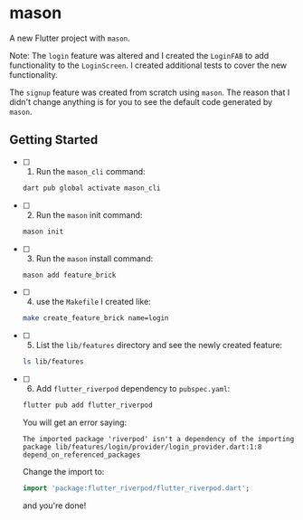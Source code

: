 # mason

A new Flutter project with `mason`.

Note:
The `login` feature was altered and I created the `LoginFAB` to add functionality to the `LoginScreen`.
I created additional tests to cover the new functionality.

The `signup` feature was created from scratch using `mason`. The reason that I didn't change anything is for you to see the default code generated by `mason`.

## Getting Started

- [ ] 1. Run the `mason_cli` command:

    ```bash
    dart pub global activate mason_cli
    ```

- [ ] 2. Run the `mason` init command:

    ```bash
    mason init
    ```

- [ ] 3. Run the `mason` install command:

    ```bash
    mason add feature_brick
    ```

- [ ] 4. use the `Makefile` I created like:

    ```bash
    make create_feature_brick name=login
    ```

- [ ] 5. List the `lib/features` directory and see the newly created feature:

    ```bash
    ls lib/features
    ```

- [ ] 6. Add `flutter_riverpod` dependency to `pubspec.yaml`:

    ```bash
    flutter pub add flutter_riverpod
    ```

    You will get an error saying:

    ```text
    The imported package 'riverpod' isn't a dependency of the importing package lib/features/login/provider/login_provider.dart:1:8 depend_on_referenced_packages
    ```

    Change the import to:

    ```dart
    import 'package:flutter_riverpod/flutter_riverpod.dart';
    ``` 

    and you're done!
